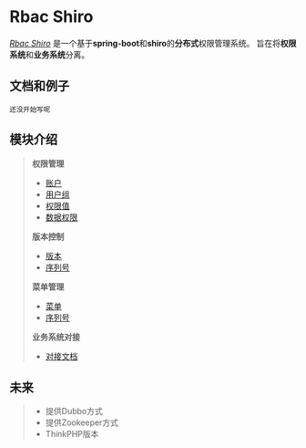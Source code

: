 # Rbac Shiro
[*Rbac Shiro*](http://47.94.129.189/rbac)
是一个基于**spring-boot**和**shiro**的**分布式**权限管理系统。
旨在将**权限系统**和**业务系统**分离。

## 文档和例子
    还没开始写呢
## 模块介绍
>   **权限管理**
>   *   [账户](docs/AuthUser.md)
>   *   [用户组](docs/AuthGroup.md)
>   *   [权限值](docs/AuthRule.md)
>   *   [数据权限](docs/Department.md)
>
>   **版本控制**
>   *   [版本](docs/Version.md)
>   *   [序列号](docs/License.md)
>
>   **菜单管理**
>   *   [菜单](docs/Menu.md)
>   *   [序列号](docs/License.md)
>
>   **业务系统对接**
>   *   [对接文档](docs/deploy/Deploy.md)
## 未来
>   * 提供Dubbo方式 
>   * 提供Zookeeper方式
>   * ThinkPHP版本